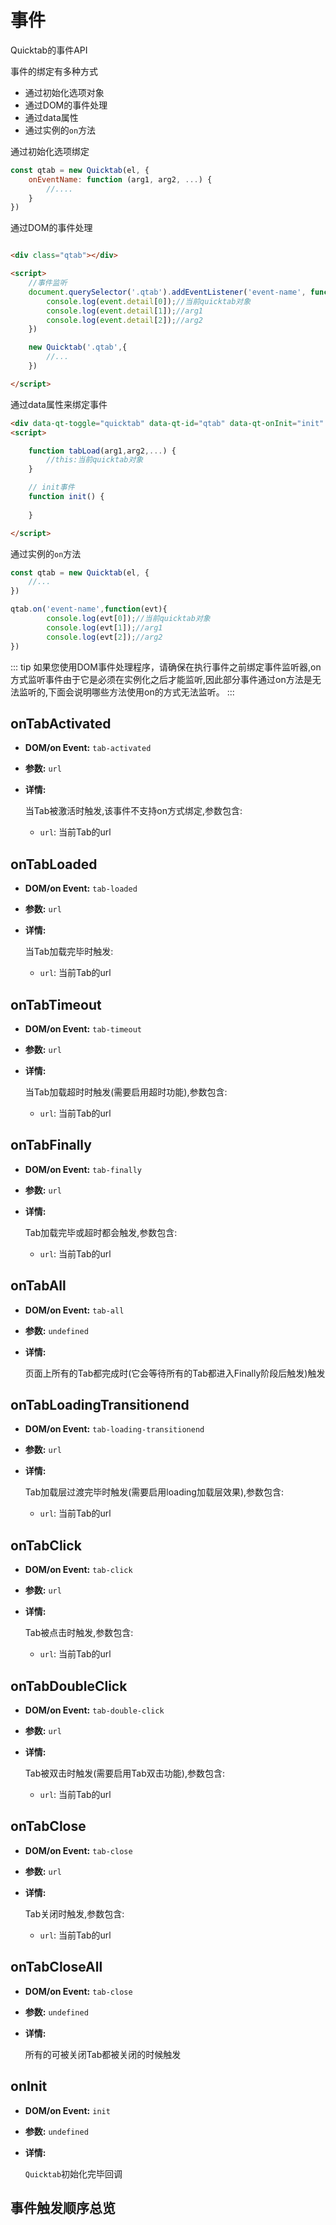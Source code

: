 # 事件

Quicktab的事件API

事件的绑定有多种方式

- 通过初始化选项对象
- 通过DOM的事件处理
- 通过data属性
- 通过实例的`on`方法


通过初始化选项绑定

```js
const qtab = new Quicktab(el, {
    onEventName: function (arg1, arg2, ...) {
        //....
    }
})

```

通过DOM的事件处理

```html

<div class="qtab"></div>

<script>
    //事件监听
    document.querySelector('.qtab').addEventListener('event-name', function (event) {
        console.log(event.detail[0]);//当前quicktab对象
        console.log(event.detail[1]);//arg1
        console.log(event.detail[2]);//arg2
    })

    new Quicktab('.qtab',{
        //...
    })

</script>

```

通过data属性来绑定事件

```html
<div data-qt-toggle="quicktab" data-qt-id="qtab" data-qt-onInit="init" data-qt-onTabLoaded="tabLoad"></div>
<script>

    function tabLoad(arg1,arg2,...) {
        //this:当前quicktab对象
    }

    // init事件
    function init() {
      
    }

</script>
```

通过实例的`on`方法

```js
const qtab = new Quicktab(el, {
    //...
})

qtab.on('event-name',function(evt){
        console.log(evt[0]);//当前quicktab对象
        console.log(evt[1]);//arg1
        console.log(evt[2]);//arg2
})
```

::: tip
如果您使用DOM事件处理程序，请确保在执行事件之前绑定事件监听器,on方式监听事件由于它是必须在实例化之后才能监听,因此部分事件通过on方法是无法监听的,下面会说明哪些方法使用on的方式无法监听。
:::





## onTabActivated

- **DOM/on Event:** `tab-activated`

- **参数:** `url`

- **详情:**

  当Tab被激活时触发,该事件不支持on方式绑定,参数包含:

  * `url`: 当前Tab的url




## onTabLoaded

- **DOM/on Event:** `tab-loaded`

- **参数:** `url`

- **详情:**

  当Tab加载完毕时触发:

  * `url`: 当前Tab的url




## onTabTimeout



- **DOM/on Event:** `tab-timeout`

- **参数:** `url`

- **详情:**

  当Tab加载超时时触发(需要启用超时功能),参数包含:

  * `url`: 当前Tab的url


## onTabFinally


- **DOM/on Event:** `tab-finally`

- **参数:** `url`

- **详情:**

  Tab加载完毕或超时都会触发,参数包含:

  * `url`: 当前Tab的url




## onTabAll


- **DOM/on Event:** `tab-all`

- **参数:** `undefined`

- **详情:**

  页面上所有的Tab都完成时(它会等待所有的Tab都进入Finally阶段后触发)触发







## onTabLoadingTransitionend



- **DOM/on Event:** `tab-loading-transitionend`

- **参数:** `url`

- **详情:**

  Tab加载层过渡完毕时触发(需要启用loading加载层效果),参数包含:

  * `url`: 当前Tab的url





## onTabClick

- **DOM/on Event:** `tab-click`

- **参数:** `url`

- **详情:**

  Tab被点击时触发,参数包含:

  * `url`: 当前Tab的url



## onTabDoubleClick


- **DOM/on Event:** `tab-double-click`

- **参数:** `url`

- **详情:**

  Tab被双击时触发(需要启用Tab双击功能),参数包含:

  * `url`: 当前Tab的url



## onTabClose


- **DOM/on Event:** `tab-close`

- **参数:** `url`

- **详情:**

  Tab关闭时触发,参数包含:

  * `url`: 当前Tab的url



## onTabCloseAll


- **DOM/on Event:** `tab-close`

- **参数:** `undefined`

- **详情:**

  所有的可被关闭Tab都被关闭的时候触发



## onInit

- **DOM/on Event:** `init`

- **参数:** `undefined`

- **详情:**

  `Quicktab`初始化完毕回调



## 事件触发顺序总览

<ShowCase text="Run"  src="demo/events.html"/>
